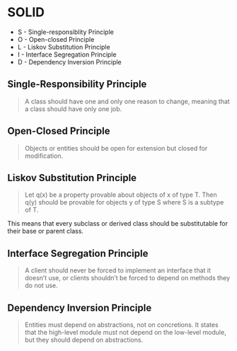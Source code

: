 # SOLID

- S - Single-responsiblity Principle
- O - Open-closed Principle
- L - Liskov Substitution Principle
- I - Interface Segregation Principle
- D - Dependency Inversion Principle

## Single-Responsibility Principle

> A class should have one and only one reason to change, meaning that a class should have only one job.

## Open-Closed Principle

> Objects or entities should be open for extension but closed for modification.

## Liskov Substitution Principle

> Let q(x) be a property provable about objects of x of type T. Then q(y) should be provable for objects y of type S where S is a subtype of T.

This means that every subclass or derived class should be substitutable for their base or parent class.

## Interface Segregation Principle

> A client should never be forced to implement an interface that it doesn’t use, or clients shouldn’t be forced to depend on methods they do not use.

## Dependency Inversion Principle

> Entities must depend on abstractions, not on concretions. It states that the high-level module must not depend on the low-level module, but they should depend on abstractions.

